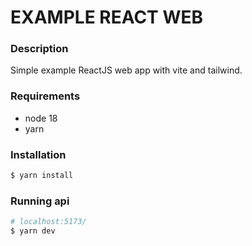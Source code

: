 # <b>EXAMPLE REACT WEB</b>

### Description
Simple example ReactJS web app with vite and tailwind.

### Requirements
- node 18
- yarn

### Installation
```bash
$ yarn install
```

### Running api
```bash
# localhost:5173/
$ yarn dev
```
